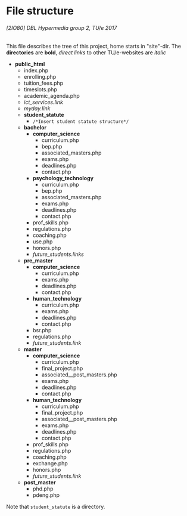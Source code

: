 # File structure
###### [2IO80] DBL Hypermedia group 2, TU/e 2017
This file describes the tree of this project, home starts in "site"-dir.
The __directories__ are __bold__, _direct links_ to other TU/e-websites are _italic_

- __public_html__
  - index.php
  - enrolling.php
  - tuition_fees.php
  - timeslots.php
  - academic_agenda.php
  - _ict_services.link_
  - _myday.link_
  - __student_statute__
    - `/*Insert student statute structure*/`
  - __bachelor__
    - __computer_science__
      - curriculum.php
      - bep.php
      - associated_masters.php
      - exams.php
      - deadlines.php
      - contact.php
    - __psychology_technology__
      - curriculum.php
      - bep.php
      - associated_masters.php
      - exams.php
      - deadlines.php
      - contact.php
    - prof_skills.php
    - regulations.php
    - coaching.php
    - use.php
    - honors.php
    - _future_students.links_
  - __pre_master__
    - __computer_science__
      - curriculum.php
      - exams.php
      - deadlines.php
      - contact.php
    - __human_technology__
      - curriculum.php
      - exams.php
      - deadlines.php
      - contact.php
    - bsr.php
    - regulations.php
    - _future_students.link_
  - __master__
    - __computer_science__
      - curriculum.php
      - final_project.php
      - associated__post_masters.php
      - exams.php
      - deadlines.php
      - contact.php
    - __human_technology__
      - curriculum.php
      - final_project.php
      - associated__post_masters.php
      - exams.php
      - deadlines.php
      - contact.php
    - prof_skills.php
    - regulations.php
    - coaching.php
    - exchange.php
    - honors.php
    - _future_students.link_
  - __post_master__
    - phd.php
    - pdeng.php

Note that `student_statute` is a directory.
